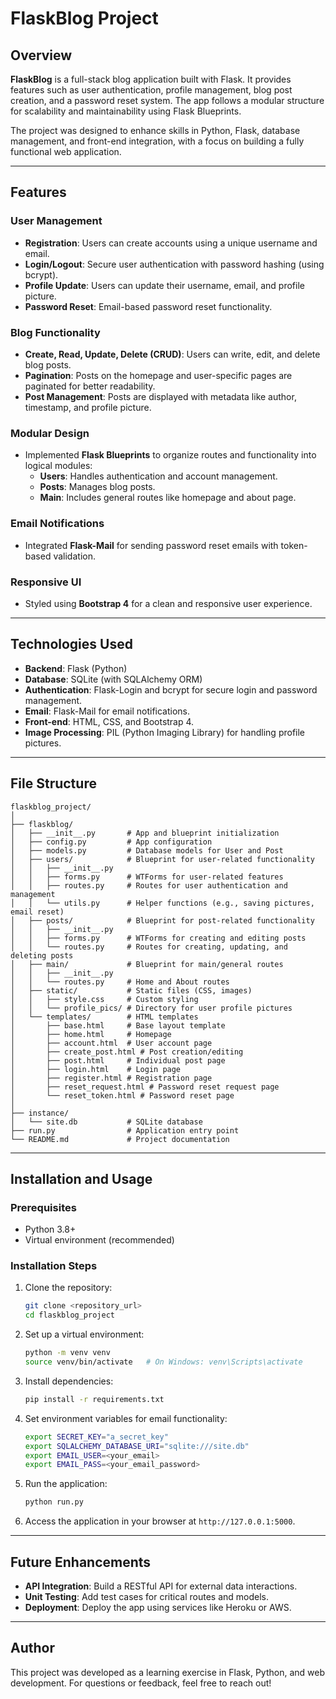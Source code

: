 
# FlaskBlog Project

## Overview

**FlaskBlog** is a full-stack blog application built with Flask. It provides features such as user authentication, profile management, blog post creation, and a password reset system. The app follows a modular structure for scalability and maintainability using Flask Blueprints.

The project was designed to enhance skills in Python, Flask, database management, and front-end integration, with a focus on building a fully functional web application.

---

## Features

### User Management
- **Registration**: Users can create accounts using a unique username and email.
- **Login/Logout**: Secure user authentication with password hashing (using bcrypt).
- **Profile Update**: Users can update their username, email, and profile picture.
- **Password Reset**: Email-based password reset functionality.

### Blog Functionality
- **Create, Read, Update, Delete (CRUD)**: Users can write, edit, and delete blog posts.
- **Pagination**: Posts on the homepage and user-specific pages are paginated for better readability.
- **Post Management**: Posts are displayed with metadata like author, timestamp, and profile picture.

### Modular Design
- Implemented **Flask Blueprints** to organize routes and functionality into logical modules:
  - **Users**: Handles authentication and account management.
  - **Posts**: Manages blog posts.
  - **Main**: Includes general routes like homepage and about page.

### Email Notifications
- Integrated **Flask-Mail** for sending password reset emails with token-based validation.

### Responsive UI
- Styled using **Bootstrap 4** for a clean and responsive user experience.

---

## Technologies Used

- **Backend**: Flask (Python)
- **Database**: SQLite (with SQLAlchemy ORM)
- **Authentication**: Flask-Login and bcrypt for secure login and password management.
- **Email**: Flask-Mail for email notifications.
- **Front-end**: HTML, CSS, and Bootstrap 4.
- **Image Processing**: PIL (Python Imaging Library) for handling profile pictures.

---

## File Structure

```
flaskblog_project/
│
├── flaskblog/
│   ├── __init__.py       # App and blueprint initialization
│   ├── config.py         # App configuration
│   ├── models.py         # Database models for User and Post
│   ├── users/            # Blueprint for user-related functionality
│   │   ├── __init__.py
│   │   ├── forms.py      # WTForms for user-related features
│   │   ├── routes.py     # Routes for user authentication and management
│   │   └── utils.py      # Helper functions (e.g., saving pictures, email reset)
│   ├── posts/            # Blueprint for post-related functionality
│   │   ├── __init__.py
│   │   ├── forms.py      # WTForms for creating and editing posts
│   │   └── routes.py     # Routes for creating, updating, and deleting posts
│   ├── main/             # Blueprint for main/general routes
│   │   ├── __init__.py
│   │   └── routes.py     # Home and About routes
│   ├── static/           # Static files (CSS, images)
│   │   ├── style.css     # Custom styling
│   │   └── profile_pics/ # Directory for user profile pictures
│   └── templates/        # HTML templates
│       ├── base.html     # Base layout template
│       ├── home.html     # Homepage
│       ├── account.html  # User account page
│       ├── create_post.html # Post creation/editing
│       ├── post.html     # Individual post page
│       ├── login.html    # Login page
│       ├── register.html # Registration page
│       ├── reset_request.html # Password reset request page
│       └── reset_token.html # Password reset page
│
├── instance/
│   └── site.db           # SQLite database
├── run.py                # Application entry point
└── README.md             # Project documentation
```

---

## Installation and Usage

### Prerequisites
- Python 3.8+
- Virtual environment (recommended)

### Installation Steps

1. Clone the repository:
   ```bash
   git clone <repository_url>
   cd flaskblog_project
   ```

2. Set up a virtual environment:
   ```bash
   python -m venv venv
   source venv/bin/activate   # On Windows: venv\Scripts\activate
   ```

3. Install dependencies:
   ```bash
   pip install -r requirements.txt
   ```

4. Set environment variables for email functionality:
   ```bash
   export SECRET_KEY="a_secret_key"
   export SQLALCHEMY_DATABASE_URI="sqlite:///site.db"
   export EMAIL_USER=<your_email>
   export EMAIL_PASS=<your_email_password>
   ```

5. Run the application:
   ```bash
   python run.py
   ```

6. Access the application in your browser at `http://127.0.0.1:5000`.

---

## Future Enhancements
- **API Integration**: Build a RESTful API for external data interactions.
- **Unit Testing**: Add test cases for critical routes and models.
- **Deployment**: Deploy the app using services like Heroku or AWS.
---

## Author
This project was developed as a learning exercise in Flask, Python, and web development. For questions or feedback, feel free to reach out!


